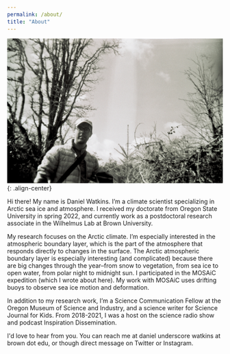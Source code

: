 ```yaml
---
permalink: /about/
title: "About"
---
```


![image-center](/assets/images/about_me_photo.jpeg){: .align-center}

Hi there! My name is Daniel Watkins. I’m a climate scientist specializing in Arctic sea ice and atmosphere. I received my doctorate from Oregon State University in spring 2022, and currently work as a postdoctoral research associate in the Wilhelmus Lab at Brown University.

My research focuses on the Arctic climate. I’m especially interested in the atmospheric boundary layer, which is the part of the atmosphere that responds directly to changes in the surface. The Arctic atmospheric boundary layer is especially interesting (and complicated) because there are big changes through the year–from snow to vegetation, from sea ice to open water, from polar night to midnight sun. I participated in the MOSAiC expedition (which I wrote about here). My work with MOSAiC uses drifting buoys to observe sea ice motion and deformation.

In addition to my research work, I’m a Science Communication Fellow at the Oregon Museum of Science and Industry, and a science writer for Science Journal for Kids. From 2018-2021, I was a host on the science radio show and podcast Inspiration Dissemination.

I'd love to hear from you. You can reach me at daniel underscore watkins at brown dot edu, or though direct message on Twitter or Instagram. 

